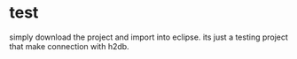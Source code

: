 # test
simply download the project and import into eclipse.
its just a testing project that make connection with h2db.
